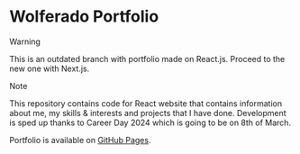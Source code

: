 # Wolferado Portfolio

> [!WARNING]
> This is an outdated branch with portfolio made on React.js. Proceed to the new one with Next.js.

> [!NOTE]
> This repository contains code for React website that contains information about me, my skills & interests and projects that I have done. Development is sped up thanks to Career Day 2024 which is going to be on 8th of March.

Portfolio is available on [GitHub Pages](https://wolferado.github.io/wolferado-portfolio/).
